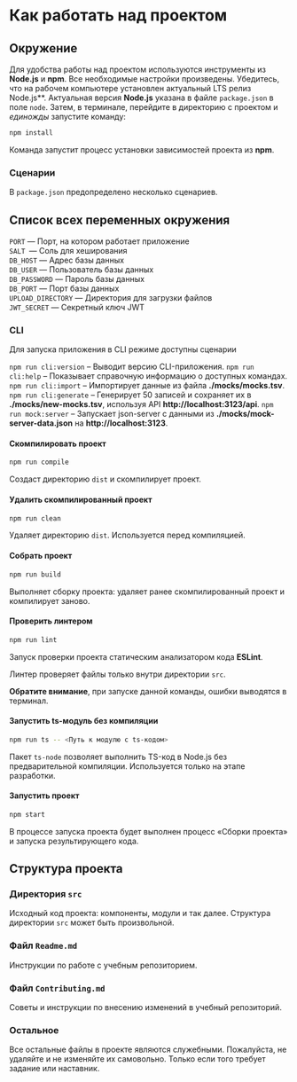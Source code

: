 # Как работать над проектом

## Окружение

Для удобства работы над проектом используются инструменты из **Node.js** и **npm**. Все необходимые настройки произведены. Убедитесь, что на рабочем компьютере установлен актуальный LTS релиз Node.js**. Актуальная версия **Node.js** указана в файле `package.json` в поле `node`. Затем, в терминале, перейдите в директорию с проектом и _единожды_ запустите команду:

```bash
npm install
```

Команда запустит процесс установки зависимостей проекта из **npm**.

### Сценарии

В `package.json` предопределено несколько сценариев.

## Список всех переменных окружения 

`PORT` — Порт, на котором работает приложение  
`SALT `— Соль для хеширования  
`DB_HOST` — Адрес базы данных  
`DB_USER` — Пользователь базы данных  
`DB_PASSWORD` — Пароль базы данных  
`DB_PORT` — Порт базы данных  
`UPLOAD_DIRECTORY` — Директория для загрузки файлов  
`JWT_SECRET` — Секретный ключ JWT  

### CLI
Для запуска приложения в CLI режиме доступны сценарии

`npm run cli:version` – Выводит версию CLI-приложения.
`npm run cli:help` – Показывает справочную информацию о доступных командах.
`npm run cli:import` – Импортирует данные из файла **./mocks/mocks.tsv**.
`npm run cli:generate` – Генерирует 50 записей и сохраняет их в **./mocks/new-mocks.tsv**, используя API **http://localhost:3123/api**.
`npm run mock:server` – Запускает json-server с данными из **./mocks/mock-server-data.json** на **http://localhost:3123**.


#### Скомпилировать проект

```bash
npm run compile
```

Создаст директорию `dist` и скомпилирует проект.

#### Удалить скомпилированный проект

```bash
npm run clean
```

Удаляет директорию `dist`. Используется перед компиляцией.

#### Собрать проект

```bash
npm run build
```

Выполняет сборку проекта: удаляет ранее скомпилированный проект и компилирует заново.

#### Проверить линтером

```bash
npm run lint
```

Запуск проверки проекта статическим анализатором кода **ESLint**.

Линтер проверяет файлы только внутри директории `src`.

**Обратите внимание**, при запуске данной команды, ошибки выводятся в терминал.

#### Запустить ts-модуль без компиляции

```bash
npm run ts -- <Путь к модулю с ts-кодом>
```

Пакет `ts-node` позволяет выполнить TS-код в Node.js без предварительной компиляции. Используется только на этапе разработки.

#### Запустить проект

```bash
npm start
```

В процессе запуска проекта будет выполнен процесс «Сборки проекта» и запуска результирующего кода.

## Структура проекта

### Директория `src`

Исходный код проекта: компоненты, модули и так далее. Структура директории `src` может быть произвольной.

### Файл `Readme.md`

Инструкции по работе с учебным репозиторием.

### Файл `Contributing.md`

Советы и инструкции по внесению изменений в учебный репозиторий.

### Остальное

Все остальные файлы в проекте являются служебными. Пожалуйста, не удаляйте и не изменяйте их самовольно. Только если того требует задание или наставник.
